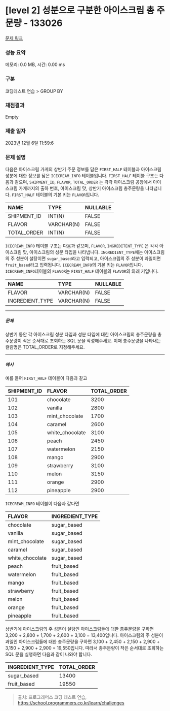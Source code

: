 # [level 2] 성분으로 구분한 아이스크림 총 주문량 - 133026 

[문제 링크](https://school.programmers.co.kr/learn/courses/30/lessons/133026) 

### 성능 요약

메모리: 0.0 MB, 시간: 0.00 ms

### 구분

코딩테스트 연습 > GROUP BY

### 채점결과

Empty

### 제출 일자

2023년 12월 6일 11:59:6

### 문제 설명

<p>다음은 아이스크림 가게의 상반기 주문 정보를 담은 <code>FIRST_HALF</code> 테이블과 아이스크림 성분에 대한 정보를 담은 <code>ICECREAM_INFO</code> 테이블입니다. <code>FIRST_HALF</code> 테이블 구조는 다음과 같으며, <code>SHIPMENT_ID</code>, <code>FLAVOR</code>, <code>TOTAL_ORDER</code> 는 각각 아이스크림 공장에서 아이스크림 가게까지의 출하 번호, 아이스크림 맛, 상반기 아이스크림 총주문량을 나타냅니다. <code>FIRST_HALF</code> 테이블의 기본 키는 <code>FLAVOR</code>입니다.</p>
<table class="table">
        <thead><tr>
<th style="text-align: left">NAME</th>
<th style="text-align: left">TYPE</th>
<th>NULLABLE</th>
</tr>
</thead>
        <tbody><tr>
<td style="text-align: left">SHIPMENT_ID</td>
<td style="text-align: left">INT(N)</td>
<td>FALSE</td>
</tr>
<tr>
<td style="text-align: left">FLAVOR</td>
<td style="text-align: left">VARCHAR(N)</td>
<td>FALSE</td>
</tr>
<tr>
<td style="text-align: left">TOTAL_ORDER</td>
<td style="text-align: left">INT(N)</td>
<td>FALSE</td>
</tr>
</tbody>
      </table>
<p><code>ICECREAM_INFO</code> 테이블 구조는 다음과 같으며, <code>FLAVOR</code>, <code>INGREDITENT_TYPE</code> 은 각각 아이스크림 맛, 아이스크림의 성분 타입을 나타냅니다. <code>INGREDIENT_TYPE</code>에는 아이스크림의 주 성분이 설탕이면 <code>sugar_based</code>라고 입력되고, 아이스크림의 주 성분이 과일이면 <code>fruit_based</code>라고 입력됩니다. <code>ICECREAM_INFO</code>의 기본 키는 <code>FLAVOR</code>입니다. <code>ICECREAM_INFO</code>테이블의 <code>FLAVOR</code>는 <code>FIRST_HALF</code> 테이블의  <code>FLAVOR</code>의 외래 키입니다.</p>
<table class="table">
        <thead><tr>
<th style="text-align: left">NAME</th>
<th style="text-align: left">TYPE</th>
<th>NULLABLE</th>
</tr>
</thead>
        <tbody><tr>
<td style="text-align: left">FLAVOR</td>
<td style="text-align: left">VARCHAR(N)</td>
<td>FALSE</td>
</tr>
<tr>
<td style="text-align: left">INGREDIENT_TYPE</td>
<td style="text-align: left">VARCHAR(N)</td>
<td>FALSE</td>
</tr>
</tbody>
      </table>
<hr>

<h5>문제</h5>

<p>상반기 동안 각 아이스크림 성분 타입과 성분 타입에 대한 아이스크림의 총주문량을 총주문량이 작은 순서대로 조회하는 SQL 문을 작성해주세요. 이때 총주문량을 나타내는 컬럼명은 TOTAL_ORDER로 지정해주세요.</p>

<hr>

<h5>예시</h5>

<p>예를 들어 <code>FIRST_HALF</code> 테이블이 다음과 같고</p>
<table class="table">
        <thead><tr>
<th style="text-align: left">SHIPMENT_ID</th>
<th style="text-align: left">FLAVOR</th>
<th>TOTAL_ORDER</th>
</tr>
</thead>
        <tbody><tr>
<td style="text-align: left">101</td>
<td style="text-align: left">chocolate</td>
<td>3200</td>
</tr>
<tr>
<td style="text-align: left">102</td>
<td style="text-align: left">vanilla</td>
<td>2800</td>
</tr>
<tr>
<td style="text-align: left">103</td>
<td style="text-align: left">mint_chocolate</td>
<td>1700</td>
</tr>
<tr>
<td style="text-align: left">104</td>
<td style="text-align: left">caramel</td>
<td>2600</td>
</tr>
<tr>
<td style="text-align: left">105</td>
<td style="text-align: left">white_chocolate</td>
<td>3100</td>
</tr>
<tr>
<td style="text-align: left">106</td>
<td style="text-align: left">peach</td>
<td>2450</td>
</tr>
<tr>
<td style="text-align: left">107</td>
<td style="text-align: left">watermelon</td>
<td>2150</td>
</tr>
<tr>
<td style="text-align: left">108</td>
<td style="text-align: left">mango</td>
<td>2900</td>
</tr>
<tr>
<td style="text-align: left">109</td>
<td style="text-align: left">strawberry</td>
<td>3100</td>
</tr>
<tr>
<td style="text-align: left">110</td>
<td style="text-align: left">melon</td>
<td>3150</td>
</tr>
<tr>
<td style="text-align: left">111</td>
<td style="text-align: left">orange</td>
<td>2900</td>
</tr>
<tr>
<td style="text-align: left">112</td>
<td style="text-align: left">pineapple</td>
<td>2900</td>
</tr>
</tbody>
      </table>
<p><code>ICECREAM_INFO</code> 테이블이 다음과 같다면</p>
<table class="table">
        <thead><tr>
<th style="text-align: left">FLAVOR</th>
<th style="text-align: left">INGREDIENT_TYPE</th>
</tr>
</thead>
        <tbody><tr>
<td style="text-align: left">chocolate</td>
<td style="text-align: left">sugar_based</td>
</tr>
<tr>
<td style="text-align: left">vanilla</td>
<td style="text-align: left">sugar_based</td>
</tr>
<tr>
<td style="text-align: left">mint_chocolate</td>
<td style="text-align: left">sugar_based</td>
</tr>
<tr>
<td style="text-align: left">caramel</td>
<td style="text-align: left">sugar_based</td>
</tr>
<tr>
<td style="text-align: left">white_chocolate</td>
<td style="text-align: left">sugar_based</td>
</tr>
<tr>
<td style="text-align: left">peach</td>
<td style="text-align: left">fruit_based</td>
</tr>
<tr>
<td style="text-align: left">watermelon</td>
<td style="text-align: left">fruit_based</td>
</tr>
<tr>
<td style="text-align: left">mango</td>
<td style="text-align: left">fruit_based</td>
</tr>
<tr>
<td style="text-align: left">strawberry</td>
<td style="text-align: left">fruit_based</td>
</tr>
<tr>
<td style="text-align: left">melon</td>
<td style="text-align: left">fruit_based</td>
</tr>
<tr>
<td style="text-align: left">orange</td>
<td style="text-align: left">fruit_based</td>
</tr>
<tr>
<td style="text-align: left">pineapple</td>
<td style="text-align: left">fruit_based</td>
</tr>
</tbody>
      </table>
<p>상반기에 아이스크림의 주 성분이 설탕인 아이스크림들에 대한 총주문량을 구하면 3,200 + 2,800 + 1,700 + 2,600 + 3,100 = 13,400입니다.  아이스크림의 주 성분이 과일인 아이스크림들에 대한 총주문량을 구하면 3,100 + 2,450 + 2,150 + 2,900 + 3,150 + 2,900 + 2,900 = 19,550입니다. 따라서 총주문량이 작은 순서대로 조회하는 SQL 문을 실행하면 다음과 같이 나와야 합니다. </p>
<table class="table">
        <thead><tr>
<th style="text-align: left">INGREDIENT_TYPE</th>
<th>TOTAL_ORDER</th>
</tr>
</thead>
        <tbody><tr>
<td style="text-align: left">sugar_based</td>
<td>13400</td>
</tr>
<tr>
<td style="text-align: left">fruit_based</td>
<td>19550</td>
</tr>
</tbody>
      </table>

> 출처: 프로그래머스 코딩 테스트 연습, https://school.programmers.co.kr/learn/challenges